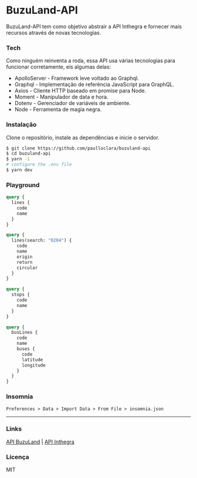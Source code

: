 # BuzuLand-API

BuzuLand-API tem como objetivo abstrair a API Inthegra e fornecer mais recursos através de novas tecnologias.

### Tech

Como ninguém reinventa a roda, essa API usa várias tecnologias para funcionar corretamente, eis algumas delas:

- ApolloServer - Framework leve voltado ao Graphql.
- Graphql - Implementação de referência JavaScript para GraphQL.
- Axios - Cliente HTTP baseado em promise para Node.
- Moment - Manipulador de data e hora.
- Dotenv - Gerenciador de variáveis de ambiente.
- Node - Ferramenta de magia negra.

### Instalação

Clone o repositório, instale as dependências e inicie o servidor.

```sh
$ git clone https://github.com/paulloclara/buzuland-api
$ cd buzuland-api
$ yarn -i
# configure the .env file
$ yarn dev
```

### Playground

```graphql
query {
  lines {
    code
    name
  }
}
```

```graphql
query {
  lines(search: "0204") {
    code
    name
    origin
    return
    circular
  }
}
```

```graphql
query {
  stops {
    code
    name
  }
}
```

```graphql
query {
  busLines {
    code
    name
    buses {
      code
      latitude
      longitude
    }
  }
}
```

### Insomnia

`Preferences > Data > Import Data > From File > insomnia.json`

---

### Links

[API BuzuLand](https://api-buzuland.herokuapp.com) |
[API Inthegra](https://inthegra.strans.teresina.pi.gov.br)

### Licença

MIT
